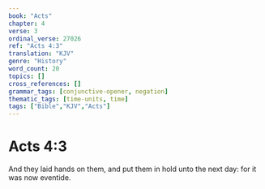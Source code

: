 ```yaml
---
book: "Acts"
chapter: 4
verse: 3
ordinal_verse: 27026
ref: "Acts 4:3"
translation: "KJV"
genre: "History"
word_count: 20
topics: []
cross_references: []
grammar_tags: [conjunctive-opener, negation]
thematic_tags: [time-units, time]
tags: ["Bible","KJV","Acts"]
---
```


# Acts 4:3

And they laid hands on them, and put them in hold unto the next day: for it was now eventide.
